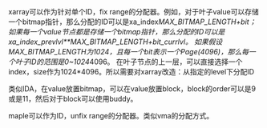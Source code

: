 xarray可以作为针对单个ID，fix range的分配器。例如，对于叶子value可以存储一个bitmap指针，那么分配的ID可以是xa_index*MAX_BITMAP_LENGTH+bit；如果每一个value节点都是存储一个bitmap指针，那么分配的ID可以是xa_index_prevlvl**MAX_BITMAP_LENGTH+bit_currlvl。
如果假设MAX_BITMAP_LENGTH为1024，且每一个bit表示一个Page(4096)，那么每一个叶子ID的范围是0~1024*4096。
在叶子节点的上一层，可以直接选择一个index，size作为1024*4096。所以需要对xarray改造：从指定的level下分配ID

类似IDA，在value放置bitmap，可以在value放置block，block的order可以是9或是11，然后对于block可以使用buddy。

maple可以作为ID，unfix range的分配器。类似vma的分配方式。

